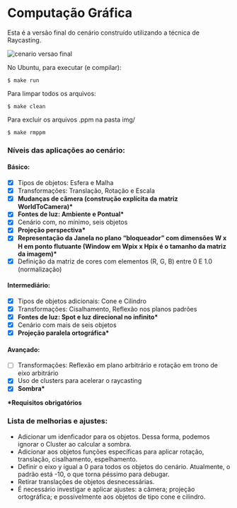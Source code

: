 # Computação Gráfica
Esta é a versão final do cenário construído utilizando a técnica de Raycasting.

<img src="img/img_21-5-2021.ppm" alt="cenario versao final"/>

No Ubuntu, para executar (e compilar):
```
$ make run
```
Para limpar todos os arquivos:
```
$ make clean
```
Para excluir os arquivos .ppm na pasta img/
```
$ make rmppm
```
### Níveis das aplicações ao cenário:
#### Básico:
- [X] Tipos de objetos: Esfera e Malha
- [X] Transformações: Translação, Rotação e Escala
- [X] __Mudanças de câmera (construção explícita da matriz WorldToCamera)*__
- [X] __Fontes de luz: Ambiente e Pontual*__
- [X] Cenário com, no mínimo, seis objetos
- [X] __Projeção perspectiva*__
- [X] __Representação da Janela no plano “bloqueador” com dimensões W x H em ponto flutuante (Window em Wpix x Hpix é o tamanho da matriz da imagem)*__
- [X] Definição da matriz de cores com elementos (R, G, B) entre 0 E 1.0 (normalização)

#### Intermediário:
- [X] Tipos de objetos adicionais: Cone e Cilindro
- [X] Transformações: Cisalhamento, Reflexão nos planos padrões
- [X] __Fontes de luz: Spot e luz direcional no infinito*__
- [X] Cenário com mais de seis objetos
- [X] __Projeção paralela ortográfica*__

#### Avançado:
- [ ] Transformações: Reflexão em plano arbitrário e rotação em trono de eixo arbitrário
- [X] Uso de clusters para acelerar o raycasting
- [X] __Sombra*__

__*Requisitos obrigatórios__

### Lista de melhorias e ajustes:
- Adicionar um idenficador para os objetos. Dessa forma, podemos ignorar o Cluster ao calcular a sombra.
- Adicionar aos objetos funções específicas para aplicar rotação, translação, cisalhamento, espelhamento.
- Definir o eixo y igual a 0 para todos os objetos do cenário. Atualmente, o padrão está -10, o que torna péssimo para debugar.
- Retirar translações de objetos desnecessárias.
- É necessário investigar e aplicar ajustes: a câmera; projeção ortográfica; e possivelmente aos objetos de tipo cone e cilindro.